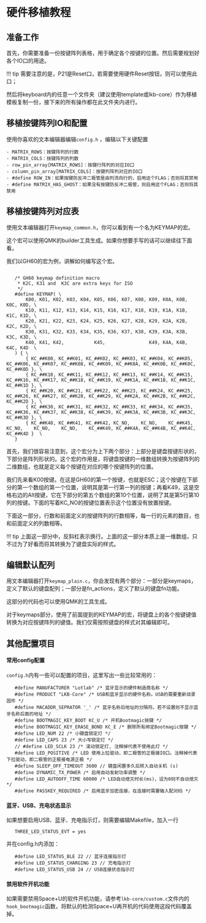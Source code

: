 硬件移植教程
==============

准备工作
--------

首先，你需要准备一份按键阵列表格，用于确定各个按键的位置。然后需要规划好各个IO口的用途。

!!! tip
    需要注意的是，P21是Reset口，若需要使用硬件Reset按钮，则可以使用此口；

然后将keyboard内的任意一个文件夹（建议使用template或lkb-core）作为移植模板复制一份，接下来的所有操作都在此文件夹内进行。

移植按键阵列IO和配置
--------

使用你喜欢的文本编辑器编辑`config.h` ，编辑以下关键配置

```
- MATRIX_ROWS：按键阵列的行数
- MATRIX_COLS：按键阵列的列数
- row_pin_array[MATRIX_ROWS]：按键行阵列的对应IO口
- column_pin_array[MATRIX_COLS]：按键列阵列对应的IO口
- #define ROW_IN：如果按键防反冲二极管是由列流向行的，启用这个FLAG；否则将其禁用
- #define MATRIX_HAS_GHOST：如果没有按键防反冲二极管，则启用这个FLAG；否则将其禁用
```

移植按键阵列对应表
--------

使用文本编辑器打开`keymap_common.h`，你可以看到有一个名为KEYMAP的宏。

这个宏可以使用QMK的builder工具生成。如果你想要手写的话可以继续往下面看。

我们以GH60的宏为例，讲解如何编写这个宏。

```

   /* GH60 keymap definition macro
    * K2C, K31 and  K3C are extra keys for ISO
    */
   #define KEYMAP( \
       K00, K01, K02, K03, K04, K05, K06, K07, K08, K09, K0A, K0B, K0C, K0D, \
       K10, K11, K12, K13, K14, K15, K16, K17, K18, K19, K1A, K1B, K1C, K1D, \
       K20, K21, K22, K23, K24, K25, K26, K27, K28, K29, K2A, K2B, K2C, K2D, \
       K30, K31, K32, K33, K34, K35, K36, K37, K38, K39, K3A, K3B, K3C, K3D, \
       K40, K41, K42,           K45,                K49, K4A, K4B, K4C, K4D  \
   ) { \
       { KC_##K00, KC_##K01, KC_##K02, KC_##K03, KC_##K04, KC_##K05, KC_##K06, KC_##K07, KC_##K08, KC_##K09, KC_##K0A, KC_##K0B, KC_##K0C, KC_##K0D }, \
       { KC_##K10, KC_##K11, KC_##K12, KC_##K13, KC_##K14, KC_##K15, KC_##K16, KC_##K17, KC_##K18, KC_##K19, KC_##K1A, KC_##K1B, KC_##K1C, KC_##K1D }, \
       { KC_##K20, KC_##K21, KC_##K22, KC_##K23, KC_##K24, KC_##K25, KC_##K26, KC_##K27, KC_##K28, KC_##K29, KC_##K2A, KC_##K2B, KC_##K2C, KC_##K2D }, \
       { KC_##K30, KC_##K31, KC_##K32, KC_##K33, KC_##K34, KC_##K35, KC_##K36, KC_##K37, KC_##K38, KC_##K39, KC_##K3A, KC_##K3B, KC_##K3C, KC_##K3D }, \
       { KC_##K40, KC_##K41, KC_##K42, KC_NO,    KC_NO,    KC_##K45, KC_NO,    KC_NO,    KC_NO,    KC_##K49, KC_##K4A, KC_##K4B, KC_##K4C, KC_##K4D }  \
   }
```

首先，我们很容易注意到，这个宏分为上下两个部分：上部分是键盘按键形状的，下部分是阵列形状的。这个宏的作用是，将键盘按键的一维数组转换为按键阵列的二维数组，也就是定义每个按键在对应的哪个按键阵列的位置。

我们先来看K00按键。在这是GH60的第一个按键，也就是ESC；这个按键在下部分的第一个数组的第一个位置，说明其是第一行第一列的按键；再看K49，这是空格右边的Alt按键，它在下部分的第五个数组的第10个位置，说明了其是第5行第10列的按键。下面的写着KC_NO的按键位置表示这个位置没有放置按键。

下面这一部分，行数和前面定义的按键阵列的行数相等，每一行的元素的数目，也和前面定义的列数相等。

!!! tip
    上面这一部分中，反斜杠表示换行。上面的这一部分本质上是一维数组，只不过为了好看而将其转换为了键盘实际的样式。

编辑默认配列
--------

用文本编辑器打开`keymap_plain.c`，你会发现有两个部分：一部分是keymaps，定义了默认的键盘配列；一部分是fn_actions，定义了默认的键盘fn功能。

这部分的代码也可以使用QMK的工具生成。

对于keymaps部分，使用了前面提到的KEYMAP的宏，将键盘上的各个按键键值转换为对应按键阵列的键值。我们仅需按照键盘的样式对其编辑即可。

其他配置项目
--------

#### 常用config配置

`config.h`内有一些可以配置的项目，这里写出一些比较常用的：

```
   #define MANUFACTURER "Lotlab" /* 蓝牙显示的硬件制造商名称 */
   #define PRODUCT "LKB-Core" /* USB和蓝牙显示的硬件名称。USB的需要重新烧录固件 */
   #define MACADDR_SEPRATOR '_' /* 蓝牙名称后地址的分隔符。若不设置则不显示蓝牙名称后面的地址 */
   #define BOOTMAGIC_KEY_BOOT KC_U /* 开机Bootmagic按键 */
   #define BOOTMAGIC_KEY_ERASE_BOND KC_E /* 删除所有绑定Bootmagic按键 */
   #define LED_NUM 22 /* 小键盘锁定灯 */
   #define LED_CAPS 23 /* 大小写锁定灯 */
   // #define LED_SCLK 23 /* 滚动锁定灯, 注释掉代表不使用此灯 */
   #define LED_POSITIVE /* LED 使用上拉驱动，即二极管的正极接IO口。注释掉代表下拉驱动，即二极管的正极接电源正极 */
   #define SLEEP_OFF_TIMEOUT 3600 // 键盘闲置多久后转入自动关机 (s)
   #define DYNAMIC_TX_POWER /* 启用自动发射功率调整 */
   #define LED_AUTOOFF_TIME 60000 /* LED自动熄灭时长(ms)，设为0则不自动熄灭 */
   #define PASSKEY_REQUIRED /* 启用蓝牙加密连接，在连接时需要输入配对码 */
```
#### 蓝牙、USB、充电状态显示

如果想要启用USB、蓝牙、充电指示灯，则需要编辑Makefile，加入一行

```
   THREE_LED_STATUS_EVT = yes
```
并在config.h内添加：

```
   #define LED_STATUS_BLE 22 // 蓝牙连接指示灯
   #define LED_STATUS_CHARGING 23 // 充电指示灯
   #define LED_STATUS_USB 24 // USB连接状态指示灯
```

#### 禁用软件开机功能

如果需要禁用Space+U的软件开机功能，请参考`lkb-core/custom.c`文件内的`hook_bootmagic`函数，将默认的检测Space+U再开机的代码使用这段代码覆盖掉。
